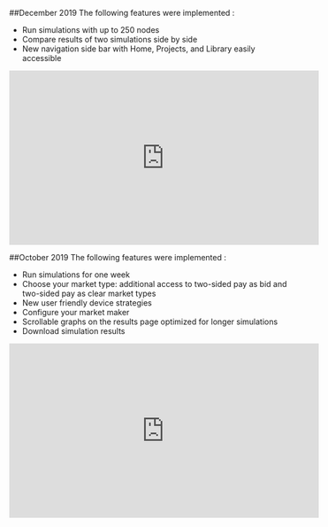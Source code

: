


##December 2019
The following features were implemented :

* Run simulations with up to 250 nodes
* Compare results of two simulations side by side
* New navigation side bar with Home, Projects, and Library easily accessible


<iframe width="560" height="315" src="https://www.youtube.com/embed/0hOJ_GAH-rs" frameborder="0" allow="accelerometer; autoplay; encrypted-media; gyroscope; picture-in-picture" allowfullscreen></iframe>
</iframe>

##October 2019
The following features were implemented :

* Run simulations for one week
* Choose your market type: additional access to two-sided pay as bid and two-sided pay as clear market types
* New user friendly device strategies
* Configure your market maker
* Scrollable graphs on the results page optimized for longer simulations
* Download simulation results

<iframe width="560" height="315" src="https://www.youtube.com/embed/hHXWzs1PJGI" frameborder="0" allow="accelerometer; autoplay; encrypted-media; gyroscope; picture-in-picture" allowfullscreen></iframe>
</iframe>


